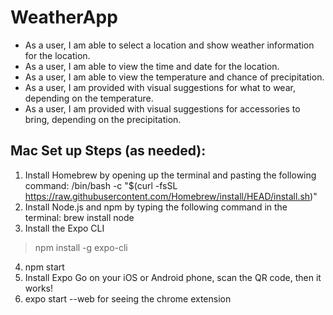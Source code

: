 # WeatherApp

- As a user, I am able to select a location and show weather information for the location.
- As a user, I am able to view the time and date for the location.
- As a user, I am able to view the temperature and chance of precipitation.
- As a user, I am provided with visual suggestions for what to wear, depending on the temperature.
- As a user, I am provided with visual suggestions for accessories to bring, depending on the precipitation.



## Mac Set up Steps (as needed): 
1. Install Homebrew by opening up the terminal and pasting the following command: /bin/bash -c \"$(curl -fsSL
https://raw.githubusercontent.com/Homebrew/install/HEAD/install.sh)\"
2. Install Node.js and npm by typing the following command in the terminal: brew install node
3. Install the Expo CLI
> npm install -g expo-cli
4. npm start
5. Install Expo Go on your iOS or Android phone, scan the QR code, then it works!
5. expo start --web for seeing the chrome extension

